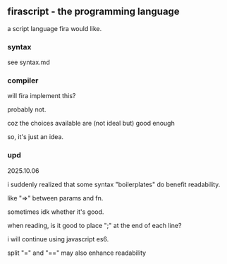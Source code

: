 ## firascript - the programming language

a script language fira would like.

### syntax

see syntax.md

### compiler

will fira implement this?

probably not.

coz the choices available are (not ideal but) good enough

so, it's just an idea.

### upd

2025.10.06

i suddenly realized that some syntax "boilerplates" do benefit readability.

like "=>" between params and fn.

sometimes idk whether it's good.

when reading, is it good to place ";" at the end of each line?

i will continue using javascript es6. 

split "=" and "==" may also enhance readability
